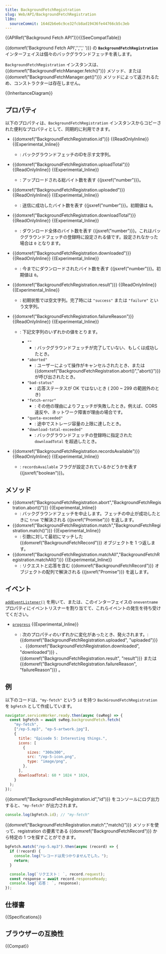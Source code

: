 ```yaml
---
title: BackgroundFetchRegistration
slug: Web/API/BackgroundFetchRegistration
l10n:
  sourceCommit: 164d2b6e6c9ce32fcb8ad19436fe44766cb5c3eb
---
```


{{APIRef("Background Fetch API")}}{{SeeCompatTable}}

{{domxref('Background Fetch API','','',' ')}} の **`BackgroundFetchRegistration`** インターフェイスは個々のバックグラウンドフェッチを表します。

`BackgroundFetchRegistration` インスタンスは、{{domxref("BackgroundFetchManager.fetch()")}} メソッド、または {{domxref("BackgroundFetchManager.get()")}} メソッドによって返されるため、コンストラクターは存在しません。

{{InheritanceDiagram}}

## プロパティ

以下のプロパティは、`BackgroundFetchRegistration` インスタンスからコピーされた便利なプロパティとして、同期的に利用できます。

- {{domxref("BackgroundFetchRegistration.id")}} {{ReadOnlyInline}} {{Experimental_Inline}}
  - : バックグラウンドフェッチのIDを示す文字列。
- {{domxref("BackgroundFetchRegistration.uploadTotal")}} {{ReadOnlyInline}} {{Experimental_Inline}}
  - : アップロードされる総バイト数を表す {{jsxref("number")}}。
- {{domxref("BackgroundFetchRegistration.uploaded")}} {{ReadOnlyInline}} {{Experimental_Inline}}
  - : 送信に成功したバイト数を表す {{jsxref("number")}}。初期値は `0`。
- {{domxref("BackgroundFetchRegistration.downloadTotal")}} {{ReadOnlyInline}} {{Experimental_Inline}}
  - : ダウンロード全体のバイト数を表す {{jsxref("number")}}。これはバックグラウンドフェッチの登録時に設定される値です。設定されなかった場合は `0` となります。
- {{domxref("BackgroundFetchRegistration.downloaded")}} {{ReadOnlyInline}} {{Experimental_Inline}}
  - : 今までにダウンロードされたバイト数を表す {{jsxref("number")}}。初期値は `0`。
- {{domxref("BackgroundFetchRegistration.result")}} {{ReadOnlyInline}} {{Experimental_Inline}}
  - : 初期状態では空文字列。完了時には `"success"` または `"failure"` という文字列。
- {{domxref("BackgroundFetchRegistration.failureReason")}} {{ReadOnlyInline}} {{Experimental_Inline}}

  - : 下記文字列のいずれかの値をとります。

    - `""`
      - : バックグラウンドフェッチが完了していない、もしくは成功したとき。
    - `"aborted"`
      - : ユーザーによって操作がキャンセルされたとき、または {{domxref("BackgroundFetchRegistration.abort()","abort()")}} が呼び出されたとき。
    - `"bad-status"`
      - : 応答ステータスが OK ではないとき ( 200 ~ 299 の範囲外のとき)
    - `"fetch-error"`
      - : その他の理由によりフェッチが失敗したとき。例えば、CORS 違反や、ネットワーク障害が理由の場合です。
    - `"quota-exceeded"`
      - : 途中でストレージ容量の上限に達したとき。
    - `"download-total-exceeded"`
      - : バックグラウンドフェッチの登録時に指定された `downloadTotal` を超過したとき。

- {{domxref("BackgroundFetchRegistration.recordsAvailable")}} {{ReadOnlyInline}} {{Experimental_Inline}}
  - : `recordsAvailable` フラグが設定されているかどうかを表す {{jsxref("boolean")}}。

## メソッド

- {{domxref("BackgroundFetchRegistration.abort","BackgroundFetchRegistration.abort()")}} {{Experimental_Inline}}
  - : バックグラウンドフェッチを中止します。フェッチの中止が成功したときに `true` で解決される {{jsxref("Promise")}} を返します。
- {{domxref("BackgroundFetchRegistration.match","BackgroundFetchRegistration.match()")}} {{Experimental_Inline}}
  - : 引数に対して最初にマッチした {{domxref("BackgroundFetchRecord")}} オブジェクトを 1 つ返します。
- {{domxref("BackgroundFetchRegistration.matchAll","BackgroundFetchRegistration.matchAll()")}} {{Experimental_Inline}}
  - : リクエストと応答を含む {{domxref("BackgroundFetchRecord")}} オブジェクトの配列で解決される {{jsxref("Promise")}} を返します。

## イベント

[`addEventListener()`](/ja/docs/Web/API/EventTarget/addEventListener) を用いて、または、このインターフェイスの `oneventname` プロパティにイベントリスナーを割り当てて、これらイベントの発生を待ち受けてください。

- [`progress`](/ja/docs/Web/API/BackgroundFetchRegistration/progress_event) {{Experimental_Inline}}

  - : 次のプロパティのいずれかに変化があったとき、発火されます。:
    {{domxref("BackgroundFetchRegistration.uploaded", "uploaded")}} 、
    {{domxref("BackgroundFetchRegistration.downloaded", "downloaded")}} 、
    {{domxref("BackgroundFetchRegistration.result", "result")}} または
    {{domxref("BackgroundFetchRegistration.failureReason", "failureReason")}} 。

## 例

以下のコードは、`"my-fetch"` という `id` を持つ `BackGroundFetchRegistration` を `bgFetch` として作成しています。

```js
navigator.serviceWorker.ready.then(async (swReg) => {
  const bgFetch = await swReg.backgroundFetch.fetch(
    "my-fetch",
    ["/ep-5.mp3", "ep-5-artwork.jpg"],
    {
      title: "Episode 5: Interesting things.",
      icons: [
        {
          sizes: "300x300",
          src: "/ep-5-icon.png",
          type: "image/png",
        },
      ],
      downloadTotal: 60 * 1024 * 1024,
    }
  );
});
```

{{domxref("BackgroundFetchRegistration.id","id")}} をコンソールにログ出力すると、`"my-fetch"` が出力されます。

```js
console.log(bgFetch.id); // "my-fetch"
```

{{domxref("BackgroundFetchRegistration.match","match()")}} メソッドを使って、registration の要素である {{domxref("BackgroundFetchRecord")}} から特定の 1 つを探すことができます。

```js
bgFetch.match("/ep-5.mp3").then(async (record) => {
  if (!record) {
    console.log("レコードは見つかりませんでした。");
    return;
  }

  console.log(`リクエスト： `, record.request);
  const response = await record.responseReady;
  console.log(`応答： `, response);
});
```

## 仕様書

{{Specifications}}

## ブラウザーの互換性

{{Compat}}
